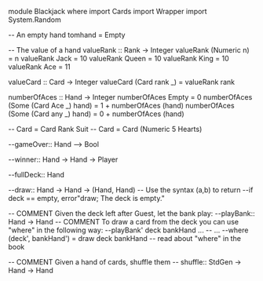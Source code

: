module Blackjack where
import Cards
import Wrapper
import System.Random

-- An empty hand
tomhand = Empty

-- The value of a hand
valueRank :: Rank -> Integer
valueRank (Numeric n) = n
valueRank Jack = 10
valueRank Queen = 10
valueRank King = 10
valueRank Ace = 11

valueCard :: Card -> Integer
valueCard (Card rank _) = valueRank rank

numberOfAces :: Hand -> Integer
numberOfAces Empty = 0
numberOfAces (Some (Card Ace _) hand) = 1 + numberOfAces (hand)
numberOfAces (Some (Card any _) hand) = 0 + numberOfAces (hand)


-- Card = Card Rank Suit
-- Card = Card (Numeric 5 Hearts)
	
	

--gameOver:: Hand --> Bool


--winner:: Hand -> Hand -> Player

--fullDeck:: Hand

--draw:: Hand -> Hand -> (Hand, Hand) -- Use the syntax (a,b) to return
	--if deck == empty, error"draw; The deck is empty."

-- COMMENT Given the deck left after Guest, let the bank play:
--playBank:: Hand -> Hand
-- COMMENT To draw a card from the deck you can use "where" in the following way:
--playBank' deck bankHand ...
			-- ...
	--where (deck', bankHand') = draw deck bankHand -- read about "where" in the book

-- COMMENT Given a hand of cards, shuffle them
-- shuffle:: StdGen -> Hand -> Hand

